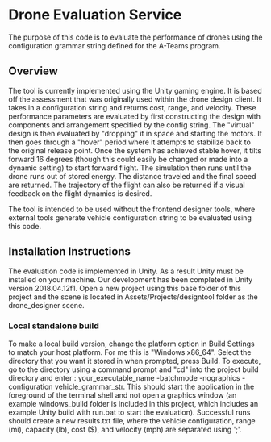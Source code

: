# Drone Evaluation Service

The purpose of this code is to evaluate the performance of drones using the
configuration grammar string defined for the A-Teams program.

## Overview

The tool is currently implemented using the Unity gaming engine. It is based off the assessment that was originally used within the drone design client. It takes in a configuration string and returns  cost, range, and velocity. These performance parameters are evaluated by first constructing the design with components and arrangement specified by the config string. The "virtual" design is then evaluated by "dropping" it in space and starting the motors. It then goes through a "hover" period where it attempts to stabilize back to the original release point. Once the system has achieved stable hover, it tilts forward 16 degrees (though this could easily be changed or made into a dynamic setting) to start forward flight. The simulation then runs until the drone runs out of stored energy. The distance traveled and the final speed are returned. The trajectory of the flight can also be returned if a visual feedback on the flight dynamics is desired.

The tool is intended to be used without the frontend designer tools, where external tools generate vehicle configuration string to be evaluated using this code.  

## Installation Instructions

The evaluation code is implemented in Unity. As a result Unity must be installed on your machine. Our development has been completed in Unity version 2018.04.12f1. Open a new project using this base folder of this project and the scene is located in Assets/Projects/designtool folder as the drone_designer scene.


### Local standalone build
To make a local build version, change the platform option in Build Settings to match your host platform. For me this is "Windows x86_64". Select the directory that you want it stored in when prompted, press Build. To execute, go to the directory using a command prompt and "cd" into the project build directory and enter : your_executable_name -batchmode -nographics -configuration vehicle_grammar_str. This should start the application in the foreground of the terminal shell and not open a graphics window (an example windows_build folder is included in this project, which includes an example Unity build with run.bat to start the evaluation). Successful runs should create a new results.txt file, where the vehicle configuration, range (mi), capacity (lb), cost ($), and velocity (mph) are separated using ';'.
